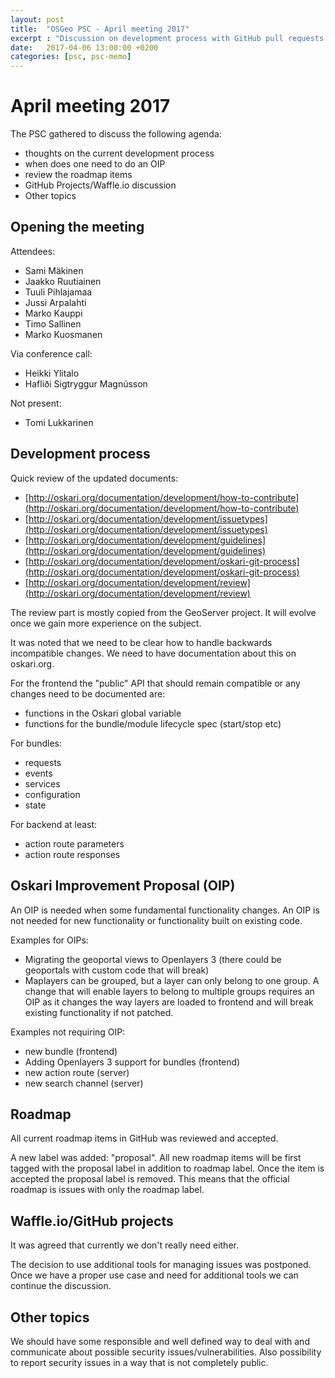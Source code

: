 ```yaml
---
layout: post
title:  "OSGeo PSC - April meeting 2017"
excerpt : "Discussion on development process with GitHub pull requests, when is an OIP required and reviewing the current roadmap items."
date:   2017-04-06 13:00:00 +0200
categories: [psc, psc-memo]
---
```


# April meeting 2017

The PSC gathered to discuss the following agenda:

- thoughts on the current development process
- when does one need to do an OIP
- review the roadmap items
- GitHub Projects/Waffle.io discussion
- Other topics

## Opening the meeting

Attendees:

- Sami Mäkinen
- Jaakko Ruutiainen
- Tuuli Pihlajamaa
- Jussi Arpalahti
- Marko Kauppi
- Timo Sallinen
- Marko Kuosmanen

Via conference call:

- Heikki Ylitalo
- Hafliði Sigtryggur Magnússon

Not present:

- Tomi Lukkarinen

## Development process

Quick review of the updated documents:

- [http://oskari.org/documentation/development/how-to-contribute](http://oskari.org/documentation/development/how-to-contribute)
- [http://oskari.org/documentation/development/issuetypes](http://oskari.org/documentation/development/issuetypes)
- [http://oskari.org/documentation/development/guidelines](http://oskari.org/documentation/development/guidelines)
- [http://oskari.org/documentation/development/oskari-git-process](http://oskari.org/documentation/development/oskari-git-process)
- [http://oskari.org/documentation/development/review](http://oskari.org/documentation/development/review)

The review part is mostly copied from the GeoServer project. It will
evolve once we gain more experience on the subject.

It was noted that we need to be clear how to handle backwards incompatible changes.
We need to have documentation about this on oskari.org.

For the frontend the "public" API that should remain compatible or any changes need to
be documented are:

- functions in the Oskari global variable
- functions for the bundle/module lifecycle spec (start/stop etc)

For bundles:

- requests
- events
- services
- configuration
- state

For backend at least:

- action route parameters
- action route responses

## Oskari Improvement Proposal (OIP)

An OIP is needed when some fundamental functionality changes.
An OIP is not needed for new functionality or functionality built on existing code.

Examples for OIPs:

- Migrating the geoportal views to Openlayers 3 (there could be geoportals with custom code that will break)
- Maplayers can be grouped, but a layer can only belong to one group. A change that will enable layers to belong to multiple groups requires an OIP as it changes the way layers are loaded to frontend and will break existing functionality if not patched.

Examples not requiring OIP:

- new bundle (frontend)
- Adding Openlayers 3 support for bundles (frontend)
- new action route (server)
- new search channel (server)

## Roadmap

All current roadmap items in GitHub was reviewed and accepted.

A new label was added: "proposal".
All new roadmap items will be first tagged with the proposal label in addition
 to roadmap label. Once the item is accepted the proposal label is removed.
This means that the official roadmap is issues with only the roadmap label.

## Waffle.io/GitHub projects

It was agreed that currently we don't really need either.

The decision to use additional tools for managing issues was postponed.
Once we have a proper use case and need for additional tools we can continue the discussion.

## Other topics

We should have some responsible and well defined way to deal with and communicate about possible security issues/vulnerabilities. Also possibility to report security issues in a way that is not completely public.
